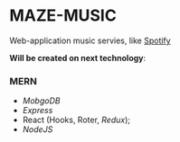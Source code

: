 # MAZE-MUSIC

Web-application music servies, like [Spotify](https://open.spotify.com/)

**Will be created on next technology**:

### MERN
  + *MobgoDB*
  + *Express*
  + React (Hooks, Roter, *Redux*);
  + *NodeJS*

  
